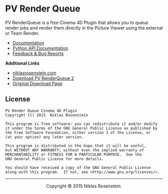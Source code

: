 # PV Render Queue

PV RenderQueue is a free Cinema 4D Plugin that allows you to queue render
jobs and render them directly in the Picture Viewer using the external
or Team Render.

- [Documentation](https://niklasrosenstein.github.io/c4d-pvrenderqueue)
- [Python API Documentation](https://niklasrosenstein.github.io/c4d-pvrenderqueue/api.html)
- [Feedback & Bug Reports](https://github.com/NiklasRosenstein/c4d-pvrenderqueue/issues)

__Additional Links__

- [niklasrosenstein.com](https://niklasrosenstein.com)
- [Download PV RenderQueue 2](https://github.com/NiklasRosenstein/c4d-pvrenderqueue/releases)
- [Original Download Page](https://www.niklasrosenstein.com/2015/08/pv-render-queue-2)

## License

```
PV Render Queue Cinema 4D Plugin
Copyright (C) 2015  Niklas Rosenstein

This program is free software: you can redistribute it and/or modify
it under the terms of the GNU General Public License as published by
the Free Software Foundation, either version 3 of the License, or
(at your option) any later version.

This program is distributed in the hope that it will be useful,
but WITHOUT ANY WARRANTY; without even the implied warranty of
MERCHANTABILITY or FITNESS FOR A PARTICULAR PURPOSE.  See the
GNU General Public License for more details.

You should have received a copy of the GNU General Public License
along with this program.  If not, see <http://www.gnu.org/licenses/>.
```

----

<p align="center">Copyright &copy; 2015 Niklas Rosenstein.</p>
